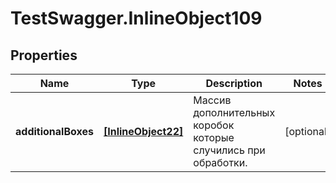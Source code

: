 # TestSwagger.InlineObject109

## Properties

Name | Type | Description | Notes
------------ | ------------- | ------------- | -------------
**additionalBoxes** | [**[InlineObject22]**](InlineObject22.md) | Массив дополнительных коробок которые случились при обработки. | [optional] 


